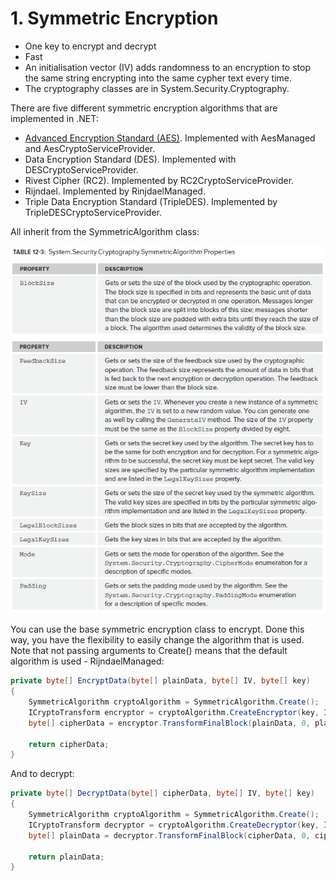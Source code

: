 # 1\. Symmetric Encryption

- One key to encrypt and decrypt
- Fast
- An initialisation vector (IV) adds randomness to an encryption to stop the same string encrypting into the same cypher text every time.
- The cryptography classes are in System.Security.Cryptography.



There are five different symmetric encryption algorithms that are implemented in .NET:

- [Advanced Encryption Standard (AES)](2.%20Advanced%20Encryption%20Standard%20%28AES%29.md). Implemented with AesManaged and AesCryptoServiceProvider.
- Data Encryption Standard (DES). Implemented with DESCryptoServiceProvider.
- Rivest Cipher (RC2). Implemented by RC2CryptoServiceProvider.
- Rijndael. Implemented by RinjdaelManaged.
- Triple Data Encryption Standard (TripleDES). Implemented by TripleDESCryptoServiceProvider.



All inherit from the SymmetricAlgorithm class:

![Symmetric1](../media/SymmetricEncryption1.png)
![Symmetric2](../media/SymmetricEncryption2.png)






You can use the base symmetric encryption class to encrypt. Done this way, you have the flexibility to easily change the algorithm that is used. Note that not passing arguments to Create() means that the default algorithm is used - RijndaelManaged:

```csharp
private byte[] EncryptData(byte[] plainData, byte[] IV, byte[] key)
{
    SymmetricAlgorithm cryptoAlgorithm = SymmetricAlgorithm.Create();
    ICryptoTransform encryptor = cryptoAlgorithm.CreateEncryptor(key, IV);
    byte[] cipherData = encryptor.TransformFinalBlock(plainData, 0, plainData.Length);

    return cipherData;
}
```

And to decrypt:

```csharp
private byte[] DecryptData(byte[] cipherData, byte[] IV, byte[] key)
{
    SymmetricAlgorithm cryptoAlgorithm = SymmetricAlgorithm.Create();
    ICryptoTransform decryptor = cryptoAlgorithm.CreateDecryptor(key, IV);
    byte[] plainData = decryptor.TransformFinalBlock(cipherData, 0, cipherData.Length);

    return plainData;
}
```
<!--stackedit_data:
eyJoaXN0b3J5IjpbLTU5MTQ3ODI2MSwtMTI2MDU3NTcwOSwtMT
Q4MTc4NDg0Nl19
-->